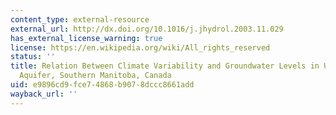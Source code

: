 ```yaml
---
content_type: external-resource
external_url: http://dx.doi.org/10.1016/j.jhydrol.2003.11.029
has_external_license_warning: true
license: https://en.wikipedia.org/wiki/All_rights_reserved
status: ''
title: Relation Between Climate Variability and Groundwater Levels in Upper Carbonate
  Aquifer, Southern Manitoba, Canada
uid: e9896cd9-fce7-4868-b907-8dccc8661add
wayback_url: ''
---
```

